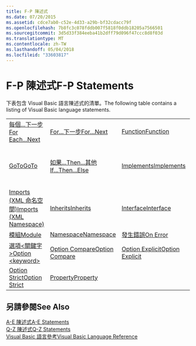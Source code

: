 ```yaml
---
title: F-P 陳述式
ms.date: 07/20/2015
ms.assetid: cdce7ab0-c52e-4d33-a29b-bf32cdacc79f
ms.openlocfilehash: 7b8fc3c078fddb007f5818f0ddb18205a7566501
ms.sourcegitcommit: 3d5d33f384eeba41b2dff79d096f47ccc8d8f03d
ms.translationtype: MT
ms.contentlocale: zh-TW
ms.lasthandoff: 05/04/2018
ms.locfileid: "33603817"
---
```

# <a name="f-p-statements"></a><span data-ttu-id="1b0d4-102">F-P 陳述式</span><span class="sxs-lookup"><span data-stu-id="1b0d4-102">F-P Statements</span></span>
<span data-ttu-id="1b0d4-103">下表包含 Visual Basic 語言陳述式的清單。</span><span class="sxs-lookup"><span data-stu-id="1b0d4-103">The following table contains a listing of Visual Basic language statements.</span></span>  
  
|||||  
|---|---|---|---|  
|[<span data-ttu-id="1b0d4-104">每個...下一步</span><span class="sxs-lookup"><span data-stu-id="1b0d4-104">For Each...Next</span></span>](../../../visual-basic/language-reference/statements/for-each-next-statement.md)|[<span data-ttu-id="1b0d4-105">For...下一步</span><span class="sxs-lookup"><span data-stu-id="1b0d4-105">For...Next</span></span>](../../../visual-basic/language-reference/statements/for-next-statement.md)|[<span data-ttu-id="1b0d4-106">Function</span><span class="sxs-lookup"><span data-stu-id="1b0d4-106">Function</span></span>](../../../visual-basic/language-reference/statements/function-statement.md)|[<span data-ttu-id="1b0d4-107">Get</span><span class="sxs-lookup"><span data-stu-id="1b0d4-107">Get</span></span>](../../../visual-basic/language-reference/statements/get-statement.md)|  
|[<span data-ttu-id="1b0d4-108">GoTo</span><span class="sxs-lookup"><span data-stu-id="1b0d4-108">GoTo</span></span>](../../../visual-basic/language-reference/statements/goto-statement.md)|[<span data-ttu-id="1b0d4-109">如果...Then...其他</span><span class="sxs-lookup"><span data-stu-id="1b0d4-109">If...Then...Else</span></span>](../../../visual-basic/language-reference/statements/if-then-else-statement.md)|[<span data-ttu-id="1b0d4-110">Implements</span><span class="sxs-lookup"><span data-stu-id="1b0d4-110">Implements</span></span>](../../../visual-basic/language-reference/statements/implements-statement.md)|[<span data-ttu-id="1b0d4-111">Imports (.NET 命名空間和類型)</span><span class="sxs-lookup"><span data-stu-id="1b0d4-111">Imports (.NET Namespace and Type)</span></span>](../../../visual-basic/language-reference/statements/imports-statement-net-namespace-and-type.md)|  
|[<span data-ttu-id="1b0d4-112">Imports (XML 命名空間)</span><span class="sxs-lookup"><span data-stu-id="1b0d4-112">Imports (XML Namespace)</span></span>](../../../visual-basic/language-reference/statements/imports-statement-xml-namespace.md)|[<span data-ttu-id="1b0d4-113">Inherits</span><span class="sxs-lookup"><span data-stu-id="1b0d4-113">Inherits</span></span>](../../../visual-basic/language-reference/statements/inherits-statement.md)|[<span data-ttu-id="1b0d4-114">Interface</span><span class="sxs-lookup"><span data-stu-id="1b0d4-114">Interface</span></span>](../../../visual-basic/language-reference/statements/interface-statement.md)|[<span data-ttu-id="1b0d4-115">Mid</span><span class="sxs-lookup"><span data-stu-id="1b0d4-115">Mid</span></span>](../../../visual-basic/language-reference/statements/mid-statement.md)|  
|[<span data-ttu-id="1b0d4-116">模組</span><span class="sxs-lookup"><span data-stu-id="1b0d4-116">Module</span></span>](../../../visual-basic/language-reference/statements/module-statement.md)|[<span data-ttu-id="1b0d4-117">Namespace</span><span class="sxs-lookup"><span data-stu-id="1b0d4-117">Namespace</span></span>](../../../visual-basic/language-reference/statements/namespace-statement.md)|[<span data-ttu-id="1b0d4-118">發生錯誤</span><span class="sxs-lookup"><span data-stu-id="1b0d4-118">On Error</span></span>](../../../visual-basic/language-reference/statements/on-error-statement.md)|[<span data-ttu-id="1b0d4-119">Operator</span><span class="sxs-lookup"><span data-stu-id="1b0d4-119">Operator</span></span>](../../../visual-basic/language-reference/statements/operator-statement.md)|  
|[<span data-ttu-id="1b0d4-120">選項\<關鍵字 ></span><span class="sxs-lookup"><span data-stu-id="1b0d4-120">Option \<keyword></span></span>](../../../visual-basic/language-reference/statements/option-keyword-statement.md)|[<span data-ttu-id="1b0d4-121">Option Compare</span><span class="sxs-lookup"><span data-stu-id="1b0d4-121">Option Compare</span></span>](../../../visual-basic/language-reference/statements/option-compare-statement.md)|[<span data-ttu-id="1b0d4-122">Option Explicit</span><span class="sxs-lookup"><span data-stu-id="1b0d4-122">Option Explicit</span></span>](../../../visual-basic/language-reference/statements/option-explicit-statement.md)|[<span data-ttu-id="1b0d4-123">Option Infer</span><span class="sxs-lookup"><span data-stu-id="1b0d4-123">Option Infer</span></span>](../../../visual-basic/language-reference/statements/option-infer-statement.md)|  
|[<span data-ttu-id="1b0d4-124">Option Strict</span><span class="sxs-lookup"><span data-stu-id="1b0d4-124">Option Strict</span></span>](../../../visual-basic/language-reference/statements/option-strict-statement.md)|[<span data-ttu-id="1b0d4-125">Property</span><span class="sxs-lookup"><span data-stu-id="1b0d4-125">Property</span></span>](../../../visual-basic/language-reference/statements/property-statement.md)|||  
  
## <a name="see-also"></a><span data-ttu-id="1b0d4-126">另請參閱</span><span class="sxs-lookup"><span data-stu-id="1b0d4-126">See Also</span></span>  
 [<span data-ttu-id="1b0d4-127">A-E 陳述式</span><span class="sxs-lookup"><span data-stu-id="1b0d4-127">A-E Statements</span></span>](../../../visual-basic/language-reference/statements/a-e-statements.md)  
 [<span data-ttu-id="1b0d4-128">Q-Z 陳述式</span><span class="sxs-lookup"><span data-stu-id="1b0d4-128">Q-Z Statements</span></span>](../../../visual-basic/language-reference/statements/q-z-statements.md)  
 [<span data-ttu-id="1b0d4-129">Visual Basic 語言參考</span><span class="sxs-lookup"><span data-stu-id="1b0d4-129">Visual Basic Language Reference</span></span>](../../../visual-basic/language-reference/index.md)
